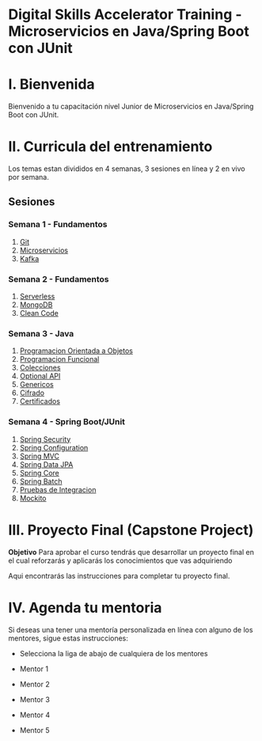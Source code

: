 # Digital Skills Accelerator Training - Microservicios en Java/Spring Boot con JUnit

# I. Bienvenida
Bienvenido a tu capacitación nivel Junior de Microservicios en Java/Spring Boot con JUnit.
# II. Curricula del entrenamiento
Los temas estan divididos en 4 semanas, 3 sesiones en línea y 2 en vivo por semana. 

## Sesiones

### Semana 1 - Fundamentos
   1. [Git](Git) 
   2. [Microservicios](Microservicios)
   3. [Kafka](Kafka)

### Semana 2 - Fundamentos
   1. [Serverless](Serverless)
   2. [MongoDB](MongoDB)
   3. [Clean Code](CleanCode)

### Semana 3 - Java
   1. [Programacion Orientada a Objetos](OOP)
   2. [Programacion Funcional](Functional)
   3. [Colecciones](Collections)
   4. [Optional API](Optional)
   5. [Genericos](Generics)
   6. [Cifrado](Cypher)
   7. [Certificados](Certs)

### Semana 4 - Spring Boot/JUnit
   1. [Spring Security](Security)
   2. [Spring Configuration](Config)
   3. [Spring MVC](MVC)
   4. [Spring Data JPA](Data)
   5. [Spring Core](Core)
   6. [Spring Batch](Batch)
   6. [Pruebas de Integracion](Integration)
   6. [Mockito](Mockito)

# III. Proyecto Final (Capstone Project)
**Objetivo**
Para aprobar el curso tendrás que desarrollar un proyecto final en el cual reforzarás y aplicarás los conocimientos que vas adquiriendo 

Aqui encontrarás las instrucciones para completar tu proyecto final.

# IV. Agenda tu mentoria
Si deseas una tener una mentoría personalizada en línea con alguno de los mentores, sigue estas instrucciones:

- Selecciona la liga de abajo de cualquiera de los mentores

- Mentor 1
- Mentor 2
- Mentor 3
- Mentor 4
- Mentor 5